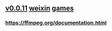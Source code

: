 ## [v0.0.11](https://github.com/littleflute/ffmpeg/edit/master/README.md) [weixin](https://github.com/littleflute/weixin) [games](https://github.com/littleflute/games)
### <a href="https://ffmpeg.org/documentation.html" target="_blank">https://ffmpeg.org/documentation.html</a>

